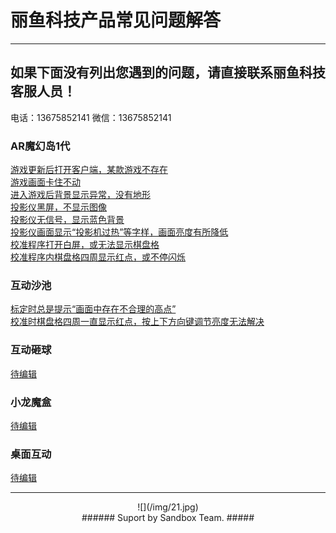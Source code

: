 # 丽鱼科技产品常见问题解答 #

----------

## 如果下面没有列出您遇到的问题，请直接联系丽鱼科技客服人员！ #
电话：13675852141 微信：13675852141

### AR魔幻岛1代 ###

[游戏更新后打开客户端，某款游戏不存在](MagicIsland-Update-1.html "游戏更新后打开客户端，某款游戏不存在")   
[游戏画面卡住不动](MagicIsland-Kinect-1.html "游戏画面卡住不动")   
[进入游戏后背景显示异常，没有地形](MagicIsland-Kinect-2.html "进入游戏后背景显示异常，没有地形")   
[投影仪黑屏，不显示图像](MagicIsland-Projector-1.html "投影仪黑屏，不显示图像")   
[投影仪无信号，显示蓝色背景](MagicIsland-Projector-2.html "投影仪无信号，显示蓝色背景")   
[投影仪画面显示“投影机过热”等字样，画面亮度有所降低](MagicIsland-Projector-3.html "投影仪画面显示“投影机过热”等字样，画面亮度有所降低")   
[校准程序打开白屏，或无法显示棋盘格](MagicIsland-Kinect-3.html "校准程序打开白屏，或无法显示棋盘格")   
[校准程序内棋盘格四周显示红点，或不停闪烁](MagicIsland-Kinect-4.html "校准程序棋盘格四周显示红点，或不停闪烁")

### 互动沙池 ###

[标定时总是提示“画面中存在不合理的高点”](SandPool-calibration-1.html "标定时总是提示“画面中存在不合理的高点”")   
[校准时棋盘格四周一直显示红点，按上下方向键调节亮度无法解决](SandPool-calibration-2.html "校准时棋盘格四周一直显示红点，按上下方向键调节亮度无法解决")   

### 互动砸球 ###
[待编辑](待编辑 "待编辑")   

### 小龙魔盒 ###
[待编辑](待编辑 "待编辑") 

### 桌面互动 ###
[待编辑](待编辑 "待编辑")

---------------------------------

<center> ![](/img/21.jpg) </center>

<center> 
###### Suport by Sandbox Team. #####
</center>

